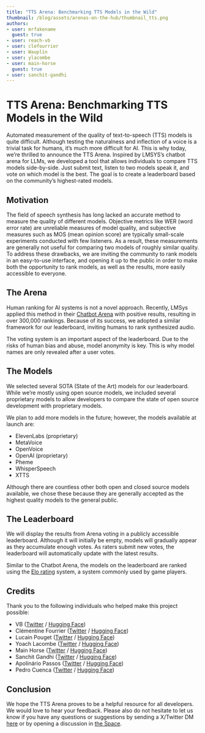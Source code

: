 ```yaml
---
title: "TTS Arena: Benchmarking TTS Models in the Wild"
thumbnail: /blog/assets/arenas-on-the-hub/thumbnail_tts.png 
authors:
- user: mrfakename
  guest: true
- user: reach-vb
- user: clefourrier
- user: Wauplin
- user: ylacombe
- user: main-horse
  guest: true
- user: sanchit-gandhi
---
```


# TTS Arena: Benchmarking TTS Models in the Wild

Automated measurement of the quality of text-to-speech (TTS) models is quite difficult. Although testing the naturalness and inflection of a voice is a trivial task for humans, it’s much more difficult for AI. This is why today, we’re thrilled to announce the TTS Arena.  Inspired by LMSYS’s chatbot arena for LLMs, we developed a tool that allows individuals to compare TTS models side-by-side. Just submit text, listen to two models speak it, and vote on which model is the best. The goal is to create a leaderboard based on the community’s highest-rated models.

## Motivation
The field of speech synthesis has long lacked an accurate method to measure the quality of different models. Objective metrics like WER (word error rate) are unreliable measures of model quality, and subjective measures such as MOS (mean opinion score) are typically small-scale experiments conducted with few listeners. As a result, these measurements are generally not useful for comparing two models of roughly similar quality. To address these drawbacks, we are inviting the community to rank models in an easy-to-use interface, and opening it up to the public in order to make both the opportunity to rank models, as well as the results, more easily accessible to everyone.

## The Arena
Human ranking for AI systems is not a novel approach. Recently, LMSys applied this method in their [Chatbot Arena](https://arena.lmsys.org/) with positive results, resulting in over 300,000 rankings. Because of its success, we adopted a similar framework for our leaderboard, inviting humans to rank synthesized audio.

The voting system is an important aspect of the leaderboard. Due to the risks of human bias and abuse, model anonymity is key. This is why model names are only revealed after a user votes.

## The Models
We selected several SOTA (State of the Art) models for our leaderboard. While we’re mostly using open source models, we included several proprietary models to allow developers to compare the state of open source development with proprietary models.

We plan to add more models in the future; however, the models available at launch are:
- ElevenLabs (proprietary)
- MetaVoice
- OpenVoice
- OpenAI (proprietary)
- Pheme
- WhisperSpeech
- XTTS

Although there are countless other both open and closed source models available, we chose these because they are generally accepted as the highest quality models to the general public.

## The Leaderboard
We will display the results from Arena voting in a publicly accessible leaderboard. Although it will initially be empty, models will gradually appear as they accumulate enough votes. As raters submit new votes, the leaderboard will automatically update with the latest results.

Similar to the Chatbot Arena, the models on the leaderboard are ranked using the [Elo rating](https://en.wikipedia.org/wiki/Elo_rating_system) system, a system commonly used by game players.

## Credits

Thank you to the following individuals who helped make this project possible:

* VB ([Twitter](https://twitter.com/reach_vb) / [Hugging Face](https://huggingface.co/reach-vb))
* Clémentine Fourrier ([Twitter](https://twitter.com/clefourrier) / [Hugging Face](https://huggingface.co/clefourrier))
* Lucain Pouget ([Twitter](https://twitter.com/Wauplin) / [Hugging Face](https://huggingface.co/Wauplin))
* Yoach Lacombe ([Twitter](https://twitter.com/yoachlacombe) / [Hugging Face](https://huggingface.co/ylacombe))
* Main Horse ([Twitter](https://twitter.com/main_horse) / [Hugging Face](https://huggingface.co/main-horse))
* Sanchit Gandhi ([Twitter](https://twitter.com/sanchitgandhi99) / [Hugging Face](https://huggingface.co/sanchit-gandhi))
* Apolinário Passos ([Twitter](https://twitter.com/multimodalart) / [Hugging Face](https://huggingface.co/multimodalart))
* Pedro Cuenca ([Twitter](https://twitter.com/pcuenq) / [Hugging Face](https://huggingface.co/pcuenq))

## Conclusion
We hope the TTS Arena proves to be a helpful resource for all developers. We would love to hear your feedback. Please also do not hesitate to let us know if you have any questions or suggestions by sending a X/Twitter DM [here](https://twitter.com/realmrfakename) or by opening a discussion in [the Space](https://huggingface.co/spaces/ttseval/TTS-Arena).

